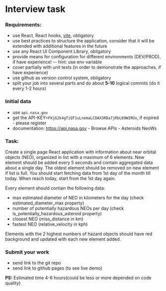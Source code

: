 #  Interview task
 
### Requirements:
- use React, React hooks, [vite](https://vitejs.dev/guide/), obligatory
- use best practices to structure the application, consider that it will be extended with additional features in the future
- use any React UI Component Library, obligatory
- provide means for configuration for different environments (DEV/PROD), if have experience!
-- hint: use env variable
- cover partially with unit tests (in order to demonstrate the approaches, if have experience)
- use github as version control system, obligatory
- split your job into several parts and do about **5-10** logical commits (do it every 1-2 hours)

### Initial data
- use `api.nasa.gov`
- get the API-KEY=`PXjG2k4gTiQT1uLnemaLCDAX3RDa7jRbL69WIROx`, if expired - please register
- documentation: https://api.nasa.gov - Browse APIs - Asteroids NeoWs
 
 
### Task:
Create a single page React application with information about near orbital objects (NEO), organized in list with a maximum of 6 elements. New element should be added every 5 seconds and contain aggregated data about a single day. The oldest element should be removed on new element if list is full. You should start fetching data from 1st day of the month till today. When reach today, start from the 1st day again.
 
Every element should contain the following data:
- max estimated diameter of NEO in kilometers for the day (check estimated_diameter_max property)
- number of potentially hazardous NEOs per day (check is_potentially_hazardous_asteroid property)
- closest NEO (miss_distance in km)
- fastest NEO (relative_velocity in kph)
 
Elements with the 2 highest numbers of hazard objects should have red background and updated with each new element added.

### Submit your work
- send link to the git repo
- send link to github pages (to see live demo)

**PS:** Estimated time 4-6 hours(could be less or more depended on code quality)